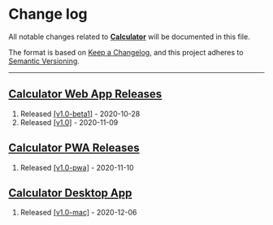 # Change log
All notable changes related to [**Calculator**](./)  will be documented in this file.


The format is based on [Keep a Changelog](https://keepachangelog.com/en/1.0.0/),
and this project adheres to [Semantic Versioning](https://semver.org/spec/v2.0.0.html).
___

## [__Calculator Web App Releases__](./WebApp)

1.  Released [[v1.0-beta1]](https://github.com/itSubeDibesh/Calculator/releases/tag/v1.0-beta.1) - 2020-10-28 
2.  Released [[v1.0]](https://github.com/itSubeDibesh/Calculator/releases/tag/v1.0) - 2020-11-09 

## [__Calculator PWA Releases__](./PWA)
1.  Released [[v1.0-pwa]](https://github.com/itSubeDibesh/Calculator/releases/tag/v1.0-pwa) - 2020-11-10 

## [__Calculator Desktop App__](./DesktopApp)
1.  Released [[v1.0-mac]](https://github.com/itSubeDibesh/Calculator/releases/tag/v1.0-mac) - 2020-12-06 
